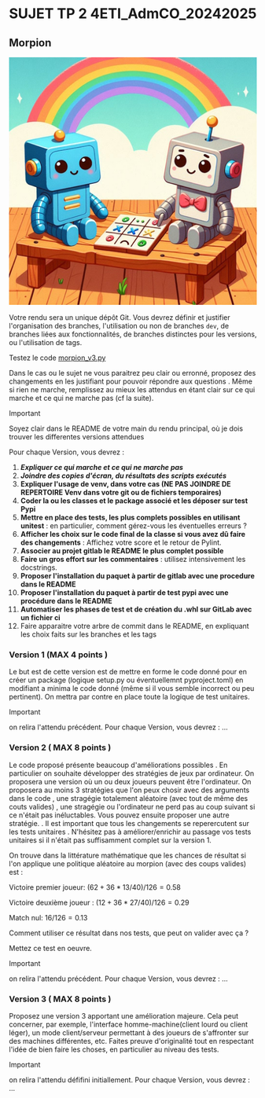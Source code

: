 # SUJET TP 2 4ETI_AdmCO_20242025
## Morpion

![Robot Target](morpion_s.jpg)

Votre rendu sera un unique dépôt Git. Vous devrez définir et justifier l'organisation des branches, l'utilisation ou non de branches `dev`, de branches liées aux fonctionnalités, de branches distinctes pour les versions, ou l'utilisation de tags.


Testez le code [morpion_v3.py](./morpion_v3.py)

Dans le cas ou le sujet ne vous paraitrez peu clair ou erronné, proposez des changements en les justifiant pour pouvoir répondre aux questions .
Même si rien ne marche, remplissez au mieux les attendus en étant clair sur ce qui marche et ce qui ne marche pas (cf la suite).

> [!IMPORTANT] 
> Soyez clair dans le README de votre main du rendu principal, où je dois trouver les differentes versions attendues

Pour chaque Version, vous devrez :

1. ***Expliquer ce qui marche et ce qui ne marche pas***
1. ***Joindre des copies d'écran, du résultats des scripts exécutés***
1. **Expliquer l'usage de venv, dans votre cas (NE PAS JOINDRE DE REPERTOIRE Venv dans votre git ou de fichiers temporaires)**
1. **Coder la ou les classes et le package associé et les déposer sur test Pypi**
1. **Mettre en place des tests, les plus complets possibles en utilisant unitest** : en particulier, comment gérez-vous les éventuelles erreurs ?
1. **Afficher les choix sur le code final de la classe si vous avez dû faire des changements** :  Affichez votre score et le retour de Pylint.
1. **Associer au projet gitlab le README le plus complet possible**
1. **Faire un gros effort sur les commentaires** : utilisez intensivement les docstrings.
1. **Proposer l'installation du paquet à partir de gitlab avec une procedure dans le README**
1.  **Proposer l'installation du paquet à partir de test pypi avec une procédure dans le README**
1. **Automatiser les phases de test et de création du .whl sur GitLab avec un fichier ci** 
1. Faire apparaitre votre arbre de commit dans le README, en expliquant les choix faits sur les branches et les tags


### Version 1 (MAX 4 points )

Le but est de cette version est de mettre en forme le code donné pour en créer un package (logique setup.py ou éventuellemnt pyproject.toml) en modifiant a minima le code donné (même si il vous semble incorrect ou peu pertinent). On mettra par contre en place toute la logique de test unitaires.
> [!IMPORTANT]
> on relira l'attendu précédent. Pour chaque Version, vous devrez : ...

### Version 2 ( MAX 8 points )

Le code proposé présente beaucoup d'améliorations possibles . En particulier on souhaite développer des stratégies de jeux par ordinateur. On proposera une version où un ou deux joueurs peuvent être l'ordinateur. On proposera au moins 3 stratégies que l'on peux chosir avec des arguments dans le code , une stragégie totalement aléatoire (avec tout de même des couts valides) , une stragégie ou l'ordinateur ne perd pas au coup suivant si ce n'était pas inéluctables. Vous pouvez ensuite proposer une autre stratégie. 
. Il est important que tous les changements se reperercutent sur les tests unitaires . N'hésitez pas à améliorer/enrichir au passage vos tests unitaires si il n'était pas suffisamment complet sur la version 1.

On trouve dans la littérature mathématique que les chances de résultat si l'on applique une politique aléatoire au morpion (avec des coups valides) est :

Victoire premier joueur: $(62 + 36*13/40)/126=0.58$


Victoire deuxième joueur : $(12 + 36*27/40)/126=0.29$


Match nul: $16/126=0.13$

Comment utiliser ce résultat dans nos tests, que peut on valider avec ça ? 

Mettez ce test en oeuvre.

> [!IMPORTANT]
> on relira l'attendu précédent. Pour chaque Version, vous devrez : ...

### Version 3 ( MAX 8 points )
Proposez une version 3 apportant une amélioration majeure. Cela peut concerner, par exemple, l'interface homme-machine(client lourd ou client léger), un mode client/serveur permettant à des joueurs de s'affronter sur des machines différentes, etc. Faites preuve d'originalité tout en respectant l'idée de bien faire les choses, en particulier au niveau des tests.

> [!IMPORTANT]
> on relira l'attendu défifini initiallement. Pour chaque Version, vous devrez : ...
